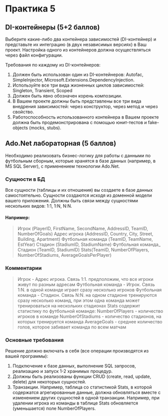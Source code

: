 # Практика 5

## DI-контейнеры (5+2 баллов)

Выберите какие-либо два контейнера зависимостей (DI-контейнер) и представьте их интеграцию
(в двух независимых версиях) в Ваш проект. Настройка одного из контейнеров должна
осуществляться через файл конфигурации.

Требования по каждому из DI-контейнеров:
1. Должен быть использован один из DI-контейнеров: Autofac, SimpleInjector, Microsoft.Extensions.DependencyInjection.
1. Используйте все три вида жизненных циклов зависимостей: Singleton, Transient, Scoped
1. Должен быть явно обозначен корень композиции.
1. В Вашем проекте должны быть представлены все три вида внедрения зависимостей: через конструктор, через метод и через свойство.
1. Работоспособность использованного контейнера в Вашем проекте должна быть продемонстрирована с помощью юнит-тестов и fake-objects (mocks, stubs).

## Ado.Net лабораторная (5 баллов)

Необходимо реализовать бизнес-логику для работы с данными по футбольным сборным, которые хранятся в базе данных (например, в MS SQL Server), с применением технологии Ado.Net.

### Сущности в БД

Все сущности (таблицы и их отношения) вы создаете в базе данных самостоятельно. Сущности
создаются исходя из доменной модели вашего приложения.
Должны быть связи между сущностями нескольких видов: 1:1, 1:N, N:N.

#### Например:

> Игрок (PlayerID, FirstName, SecondName, AddressID, TeamID, NumberOfGoals)
> Адрес игрока (AddressID, Country, City, Street, Building, Apartment)
> Футбольная команда (TeamID, TeamName, EstYear)
> Стадион (StadiumID, StadiumName)
> Футбольная команда_ Стадион (TeamID, StadiumID)
> Stats(TeamID, NumberOfPlayers, NumberOfStadiums, AverageGoalsPerPlayer)

### Комментарии

> Игрок - Адрес игрока. Связь 1:1. предположим, что все игроки живут по разным адресам
> Футбольная команда - Игрок. Связь 1:N. в одной команде играет сразу несколько игроков
> Футбольная команда - Стадион. Связь N:N. на одном стадионе тренируются сразу несколько команд, при этом одна команда может тренироваться на нескольких стадионах
> Stats содержит статистику по футбольной команде:
> NumberOfPlayers - количество игроков в команде
> NumberOfStadiums - количество стадионов, на которых тренируется команда
> AverageGoals - среднее количество голов, которое забивает команда по всем матчам

### Основные требования

Решение должно включать в себя (все операции производятся из вашей программы):
1. Подключение к базе данных, выполнение SQL запросов, реализацию и запуск 1-2 хранимых процедур.
1. Должны быть реализованы функции CRUD (create, read, update, delete) для некоторых сущностей.
1. Транзакции. Например, таблица со статистикой Stats, в которой содержатся агрегированные данные, должна обновляться вместе с изменением других сущностей в одной транзакции. Например, при удалении игрока из команды в таблице Stats обновляется (уменьшается) поле NumberOfPlayers. 
